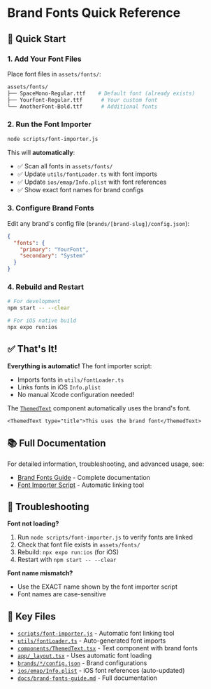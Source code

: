 # Brand Fonts Quick Reference

## 🚀 Quick Start

### 1. Add Your Font Files

Place font files in `assets/fonts/`:

```bash
assets/fonts/
├── SpaceMono-Regular.ttf    # Default font (already exists)
├── YourFont-Regular.ttf      # Your custom font
└── AnotherFont-Bold.ttf      # Additional fonts
```

### 2. Run the Font Importer

```bash
node scripts/font-importer.js
```

This will **automatically**:

- ✅ Scan all fonts in `assets/fonts/`
- ✅ Update `utils/fontLoader.ts` with font imports
- ✅ Update `ios/emap/Info.plist` with font references
- ✅ Show exact font names for brand configs

### 3. Configure Brand Fonts

Edit any brand's config file (`brands/[brand-slug]/config.json`):

```json
{
  "fonts": {
    "primary": "YourFont",
    "secondary": "System"
  }
}
```

### 4. Rebuild and Restart

```bash
# For development
npm start -- --clear

# For iOS native build
npx expo run:ios
```

## ✅ That's It!

**Everything is automatic!** The font importer script:

- Imports fonts in `utils/fontLoader.ts`
- Links fonts in iOS `Info.plist`
- No manual Xcode configuration needed!

The [`ThemedText`](components/ThemedText.tsx) component automatically uses the brand's font.

```tsx
<ThemedText type="title">This uses the brand font</ThemedText>
```

## 📚 Full Documentation

For detailed information, troubleshooting, and advanced usage, see:

- [Brand Fonts Guide](docs/brand-fonts-guide.md) - Complete documentation
- [Font Importer Script](scripts/font-importer.js) - Automatic linking tool

## 🔧 Troubleshooting

**Font not loading?**

1. Run `node scripts/font-importer.js` to verify fonts are linked
2. Check that font file exists in `assets/fonts/`
3. Rebuild: `npx expo run:ios` (for iOS)
4. Restart with `npm start -- --clear`

**Font name mismatch?**

- Use the EXACT name shown by the font importer script
- Font names are case-sensitive

## 🎯 Key Files

- [`scripts/font-importer.js`](scripts/font-importer.js) - Automatic font linking tool
- [`utils/fontLoader.ts`](utils/fontLoader.ts) - Auto-generated font imports
- [`components/ThemedText.tsx`](components/ThemedText.tsx) - Text component with brand fonts
- [`app/_layout.tsx`](app/_layout.tsx) - Uses automatic font loading
- [`brands/*/config.json`](brands/) - Brand configurations
- [`ios/emap/Info.plist`](ios/emap/Info.plist) - iOS font references (auto-updated)
- [`docs/brand-fonts-guide.md`](docs/brand-fonts-guide.md) - Full documentation

